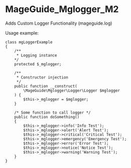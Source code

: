 # MageGuide_Mglogger_M2
Adds Custom Logger Functionality (mageguide.log)

Usage example:

    class mgLoggerExample
    {
        /**
         * Logging instance
        */
        protected $_mglogger;

        /**
         * Constructor injection
         */
        public function __construct(
            \MageGuide\Mglogger\Logger\Logger $mglogger
        ) {
            $this->_mglogger = $mglogger;
        }

        /* Some function to call logger */
        public function doSomething()
        {
            $this->_mglogger->info('Info Test');
            $this->_mglogger->alert('Alert Test');
            $this->_mglogger->critical('Critical Test');
            $this->_mglogger->emergency('Emergency Test');
            $this->_mglogger->error('Error Test');
            $this->_mglogger->notice('Notice Test');
            $this->_mglogger->warning('Warning Test');
        }
    }
